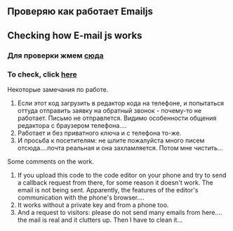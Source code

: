 ## Проверяю как работает Emailjs  
## Checking how E-mail js works
  

###  Для проверки жмем [сюда](https://gronickwork.github.io/send-letter-emailjs/)
### To check, click [here](https://gronickwork.github.io/send-letter-emailjs/)  

Некоторые замечания по работе.  
1. Если этот код загрузить в редактор кода на телефоне, и попытаться оттуда отправить заявку на обратный звонок  - почему-то не работает. Письмо не отправлется. Видимо особенности общения редактора с браузером телефона....
2. Работает и без приватного ключа и с телефона то-же.  
3. И просьба к посетителям: не шлите пожалуйста много писем отсюда....почта реальная и она захламляется. Потом мне чистить...  

Some comments on the work.  
1. If you upload this code to the code editor on your phone and try to send a callback request from there, for some reason it doesn't work. The email is not being sent. Apparently, the features of the editor's communication with the phone's browser....  
2. It works without a private key and from a phone too.
3. And a request to visitors: please do not send many emails from here.... the mail is real and it clutters up. Then I have to clean it...
